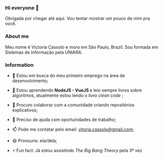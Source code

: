 ### Hi everyone 👋
Obrigada por chegar até aqui. Vou tentar mostrar um pouco de mim pra você.


### About me
Meu nome é Victoria Cassolo e moro em São Paulo, Brazil. Sou formada em Sistemas de Informação pela UNIARA.


<!--
**victoriacassolo/victoriacassolo** is a ✨ _special_ ✨ repository because its `README.md` (this file) appears on your GitHub profile.

Here are some ideas to get you started:
-->
<!--- 💬 Ask me about ...-->
### Information

- 🔭 Estou em busca do meu primeiro emprego na área de desenvolvimento;

- 🌱 Estou aprendendo <strong> NodeJS - VueJS </strong> e leio sempre livros sobre algoritmos, atualmente estou lendo o <em>livro clean code </em>;

- 👯 Procuro colaborar com a comunidade criando repositórios explicativos;

- 🤔 Preciso de ajuda com oportunidades de trabalho;

- 📫 Pode me contatar pelo email: vitoria.cassolo@gmail.com;

- 😄 Pronouns: ela/dela;

- ⚡ Fun fact: Já estou assistindo <em> The Big Bang Theory </em> pela 3ª vez
